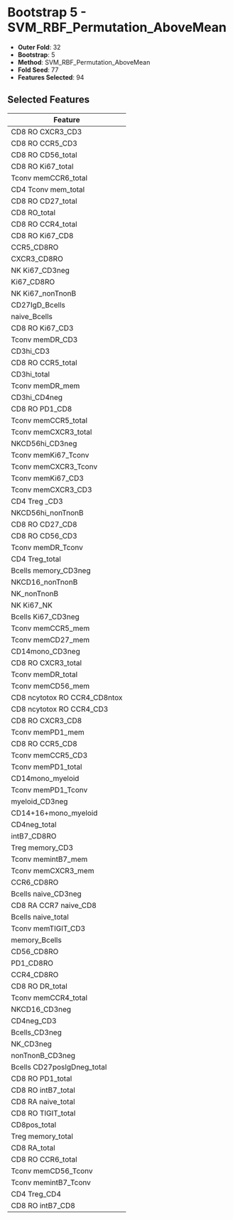 # Bootstrap 5 - SVM_RBF_Permutation_AboveMean

- **Outer Fold**: 32
- **Bootstrap**: 5
- **Method**: SVM_RBF_Permutation_AboveMean
- **Fold Seed**: 77
- **Features Selected**: 94

## Selected Features

| Feature |
|---------|
| CD8 RO CXCR3_CD3 |
| CD8 RO CCR5_CD3 |
| CD8 RO CD56_total |
| CD8 RO Ki67_total |
| Tconv memCCR6_total |
| CD4 Tconv mem_total |
| CD8 RO CD27_total |
| CD8 RO_total |
| CD8 RO CCR4_total |
| CD8 RO Ki67_CD8 |
| CCR5_CD8RO |
| CXCR3_CD8RO |
| NK Ki67_CD3neg |
| Ki67_CD8RO |
| NK Ki67_nonTnonB |
| CD27IgD_Bcells |
| naive_Bcells |
| CD8  RO Ki67_CD3 |
| Tconv memDR_CD3 |
| CD3hi_CD3 |
| CD8 RO CCR5_total |
| CD3hi_total |
| Tconv memDR_mem |
| CD3hi_CD4neg |
| CD8 RO PD1_CD8 |
| Tconv memCCR5_total |
| Tconv memCXCR3_total |
| NKCD56hi_CD3neg |
| Tconv memKi67_Tconv |
| Tconv memCXCR3_Tconv |
| Tconv memKi67_CD3 |
| Tconv memCXCR3_CD3 |
| CD4 Treg _CD3 |
| NKCD56hi_nonTnonB |
| CD8 RO CD27_CD8 |
| CD8 RO CD56_CD3 |
| Tconv memDR_Tconv |
| CD4 Treg_total |
| Bcells memory_CD3neg |
| NKCD16_nonTnonB |
| NK_nonTnonB |
| NK Ki67_NK |
| Bcells Ki67_CD3neg |
| Tconv memCCR5_mem |
| Tconv memCD27_mem |
| CD14mono_CD3neg |
| CD8 RO CXCR3_total |
| Tconv memDR_total |
| Tconv memCD56_mem |
| CD8 ncytotox RO CCR4_CD8ntox |
| CD8 ncytotox RO CCR4_CD3 |
| CD8 RO CXCR3_CD8 |
| Tconv memPD1_mem |
| CD8 RO CCR5_CD8 |
| Tconv memCCR5_CD3 |
| Tconv memPD1_total |
| CD14mono_myeloid |
| Tconv memPD1_Tconv |
| myeloid_CD3neg |
| CD14+16+mono_myeloid |
| CD4neg_total |
| intB7_CD8RO |
| Treg memory_CD3 |
| Tconv memintB7_mem |
| Tconv memCXCR3_mem |
| CCR6_CD8RO |
| Bcells naive_CD3neg |
| CD8 RA CCR7 naive_CD8 |
| Bcells naive_total |
| Tconv memTIGIT_CD3 |
| memory_Bcells |
| CD56_CD8RO |
| PD1_CD8RO |
| CCR4_CD8RO |
| CD8 RO DR_total |
| Tconv memCCR4_total |
| NKCD16_CD3neg |
| CD4neg_CD3 |
| Bcells_CD3neg |
| NK_CD3neg |
| nonTnonB_CD3neg |
| Bcells CD27posIgDneg_total |
| CD8 RO PD1_total |
| CD8 RO intB7_total |
| CD8 RA naive_total |
| CD8 RO TIGIT_total |
| CD8pos_total |
| Treg memory_total |
| CD8 RA_total |
| CD8 RO CCR6_total |
| Tconv memCD56_Tconv |
| Tconv memintB7_Tconv |
| CD4 Treg_CD4 |
| CD8 RO intB7_CD8 |
